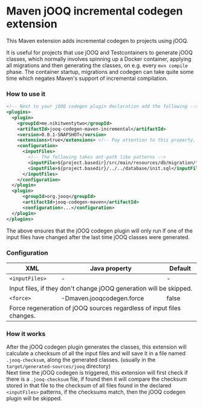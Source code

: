 # Maven jOOQ incremental codegen extension

This Maven extension adds incremental codegen to projects using jOOQ.

It is useful for projects that use jOOQ and Testcontainers to generate jOOQ classes,
  which normally involves spinning up a Docker container, applying all migrations and then generating the classes,
  on e.g. every `mvn compile` phase. The container startup, migrations and codegen can take quite some time which
  negates Maven's support of incremental compilation.

### How to use it

```xml
<!-- Next to your jOOQ codegen plugin declaration add the following -->
<plugins>
  <plugin>
    <groupId>me.nikitwentytwo</groupId>
    <artifactId>jooq-codegen-maven-incremental</artifactId>
    <version>0.0.1-SNAPSHOT</version>
    <extensions>true</extensions> <!-- Pay attention to this property, it has to be set to true -->
    <configuration>
      <inputFiles>
        <!-- The following takes ant-path like patterns -->
        <inputFile>${project.basedir}/src/main/resources/db/migration/*.sql</inputFile>
        <inputFile>${project.basedir}/../../database/init.sql</inputFile>
      </inputFiles>
    </configuration>
  </plugin>
  <plugin>
      <groupId>org.jooq</groupId>
      <artifactId>jooq-codegen-maven</artifactId>
      <configuration>...</configuration>
  </plugin>
</plugins>
```
The above ensures that the jOOQ codegen plugin will only run if one of the input files have changed
after the last time jOOQ classes were generated.

### Configuration

<table>
<thead>
<tr>
<th>XML</th>
<th>Java property</th>
<th>Default</th>
</tr>
</thead>
<tbody>
  <tr>
    <td><code>&lt;inputFiles&gt;</code></td>
    <td>-</td>
    <td>-</td>
  </tr>
  <tr>
    <td colspan="3">Input files, if they don't change jOOQ generation will be skipped.</td>
  </tr>

  <tr>
    <td><code>&lt;force&gt;</code></td>
    <td>-Dmaven.jooqcodegen.force</td>
    <td>false</td>
  </tr>
  <tr>
    <td colspan="3">Force regeneration of jOOQ sources regardless of input files changes.</td>
  </tr>
</tbody>
</table>


### How it works

After the jOOQ codegen plugin generates the classes, this extension will calculate a checksum of all the input files
 and will save it in a file named `.jooq-checksum`, along the generated classes. (usually in the `target/generated-sources/jooq` directory)  
Next time the jOOQ codegen is triggered, this extension will first check if there is a `.jooq-checksum` file,
 if found then it will compare the checksum stored in that file to the checksum of all files found in the declared `<inputFiles>` patterns,
 if the checksums match, then the jOOQ codegen plugin will be skipped.
